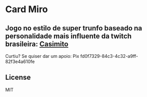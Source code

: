 # Card Miro


## Jogo no estilo de super trunfo baseado na personalidade mais influente da twitch brasileira: <a href="https://www.twitch.tv/casimito">Casimito</a> 


Curtiu? Se quiser dar um apoio: Pix fd0f7329-84c3-4c32-a9ff-82f3e4a610fe


## License
MIT